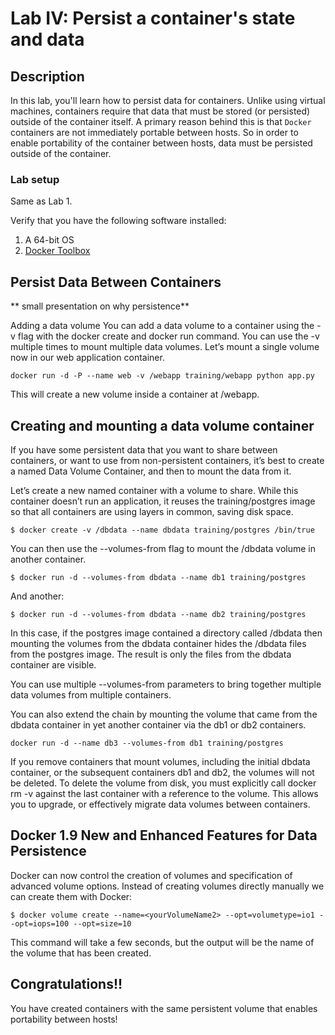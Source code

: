 Lab IV: Persist a container's state and data
===============================

## Description

In this lab, you'll learn how to persist data for containers.  Unlike using virtual machines, containers require that data that must be stored (or persisted) outside of the container itself.  A primary reason behind this is that `Docker` containers are not immediately portable between hosts.  So in order to enable portability of the container between hosts, data must be persisted outside of the container.

### Lab setup

Same as Lab 1.

Verify that you have the following software installed:

1. A 64-bit OS
2. [Docker Toolbox](https://www.docker.com/toolbox)

## Persist Data Between Containers
** small presentation on why persistence**

Adding a data volume
You can add a data volume to a container using the -v flag with the docker create and docker run command. You can use the -v multiple times to mount multiple data volumes. Let’s mount a single volume now in our web application container.

```
docker run -d -P --name web -v /webapp training/webapp python app.py
```

This will create a new volume inside a container at /webapp.

## Creating and mounting a data volume container

If you have some persistent data that you want to share between containers, or want to use from non-persistent containers, it’s best to create a named Data Volume Container, and then to mount the data from it.

Let’s create a new named container with a volume to share. While this container doesn’t run an application, it reuses the training/postgres image so that all containers are using layers in common, saving disk space.
```
$ docker create -v /dbdata --name dbdata training/postgres /bin/true
```

You can then use the --volumes-from flag to mount the /dbdata volume in another container.
```
$ docker run -d --volumes-from dbdata --name db1 training/postgres
```

And another:
```
$ docker run -d --volumes-from dbdata --name db2 training/postgres
```

In this case, if the postgres image contained a directory called /dbdata then mounting the volumes from the dbdata container hides the /dbdata files from the postgres image. The result is only the files from the dbdata container are visible.

You can use multiple --volumes-from parameters to bring together multiple data volumes from multiple containers.

You can also extend the chain by mounting the volume that came from the dbdata container in yet another container via the db1 or db2 containers.

```
docker run -d --name db3 --volumes-from db1 training/postgres
```

If you remove containers that mount volumes, including the initial dbdata container, or the subsequent containers db1 and db2, the volumes will not be deleted. To delete the volume from disk, you must explicitly call docker rm -v against the last container with a reference to the volume. This allows you to upgrade, or effectively migrate data volumes between containers.

## Docker 1.9 New and Enhanced Features for Data Persistence
Docker can now control the creation of volumes and specification of advanced volume options. Instead of creating volumes directly manually we can create them with Docker:
```
$ docker volume create --name=<yourVolumeName2> --opt=volumetype=io1 --opt=iops=100 --opt=size=10
```

This command will take a few seconds, but the output will be the name of the volume that has been created.


## Congratulations!!

You have created containers with the same persistent volume that enables portability between hosts!

